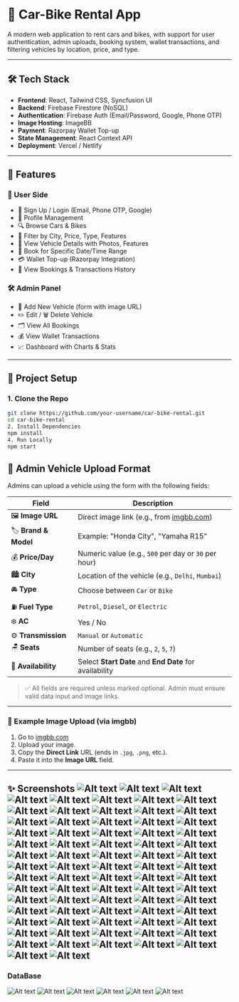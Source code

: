 # 🚗 Car-Bike Rental App

A modern web application to rent cars and bikes, with support for user authentication, admin uploads, booking system, wallet transactions, and filtering vehicles by location, price, and type.

---

## 🛠️ Tech Stack

- **Frontend**: React, Tailwind CSS, Syncfusion UI
- **Backend**: Firebase Firestore (NoSQL)
- **Authentication**: Firebase Auth (Email/Password, Google, Phone OTP)
- **Image Hosting**: ImageBB
- **Payment**: Razorpay Wallet Top-up
- **State Management**: React Context API
- **Deployment**: Vercel / Netlify

---

## 🔑 Features

### 👤 User Side
- 🔐 Sign Up / Login (Email, Phone OTP, Google)
- 📃 Profile Management
- 🔍 Browse Cars & Bikes
- 🧭 Filter by City, Price, Type, Features
- 📸 View Vehicle Details with Photos, Features
- 📆 Book for Specific Date/Time Range
- 💳 Wallet Top-up (Razorpay Integration)
- 📜 View Bookings & Transactions History

### 🛠️ Admin Panel
- 🚗 Add New Vehicle (form with image URL)
- ✏️ Edit / 🗑️ Delete Vehicle
- 🗂️ View All Bookings
- 💰 View Wallet Transactions
- 📈 Dashboard with Charts & Stats

---

## 🔧 Project Setup

### 1. Clone the Repo
```bash
git clone https://github.com/your-username/car-bike-rental.git
cd car-bike-rental
2. Install Dependencies
npm install
4. Run Locally
npm start
```
## 🚗 Admin Vehicle Upload Format

Admins can upload a vehicle using the form with the following fields:

| Field              | Description                                                                 |
|--------------------|-----------------------------------------------------------------------------|
| 🖼️ **Image URL**     | Direct image link (e.g., from [imgbb.com](https://imgbb.com/))              |
| 🏷️ **Brand & Model** | Example: "Honda City", "Yamaha R15"                                         |
| 💰 **Price/Day**      | Numeric value (e.g., `500` per day or `30` per hour)                        |
| 🏙️ **City**           | Location of the vehicle (e.g., `Delhi`, `Mumbai`)                          |
| 🚘 **Type**           | Choose between `Car` or `Bike`                                             |
| ⛽ **Fuel Type**      | `Petrol`, `Diesel`, or `Electric`                                          |
| ❄️ **AC**             | Yes / No                                                                   |
| ⚙️ **Transmission**   | `Manual` or `Automatic`                                                     |
| 🪑 **Seats**          | Number of seats (e.g., `2`, `5`, `7`)                                       |
| 📅 **Availability**   | Select **Start Date** and **End Date** for availability                    |

> ✅ All fields are required unless marked optional. Admin must ensure valid data input and image links.

---

### 🔗 Example Image Upload (via imgbb)

1. Go to [imgbb.com](https://imgbb.com/)
2. Upload your image.
3. Copy the **Direct Link** URL (ends in `.jpg`, `.png`, etc.).
4. Paste it into the **Image URL** field.

---
✨ Screenshots
![Alt text](https://github.com/vik802207/car-bike-rental-app/blob/main/img/Screenshot%20(645).png?raw=true)
![Alt text](https://github.com/vik802207/car-bike-rental-app/blob/main/img/Screenshot%20(646).png?raw=true)
![Alt text](https://github.com/vik802207/car-bike-rental-app/blob/main/img/Screenshot%20(647).png?raw=true)
![Alt text](https://github.com/vik802207/car-bike-rental-app/blob/main/img/Screenshot%20(648).png?raw=true)
![Alt text](https://github.com/vik802207/car-bike-rental-app/blob/main/img/Screenshot%20(649).png?raw=true)
![Alt text](https://github.com/vik802207/car-bike-rental-app/blob/main/img/Screenshot%20(650).png?raw=true)
![Alt text](https://github.com/vik802207/car-bike-rental-app/blob/main/img/Screenshot%20(651).png?raw=true)
![Alt text](https://github.com/vik802207/car-bike-rental-app/blob/main/img/Screenshot%20(652).png?raw=true)
![Alt text](https://github.com/vik802207/car-bike-rental-app/blob/main/img/Screenshot%20(653).png?raw=true)
![Alt text](https://github.com/vik802207/car-bike-rental-app/blob/main/img/Screenshot%20(654).png?raw=true)
![Alt text](https://github.com/vik802207/car-bike-rental-app/blob/main/img/Screenshot%20(655).png?raw=true)
![Alt text](https://github.com/vik802207/car-bike-rental-app/blob/main/img/Screenshot%20(656).png?raw=true)
![Alt text](https://github.com/vik802207/car-bike-rental-app/blob/main/img/Screenshot%20(657).png?raw=true)
![Alt text](https://github.com/vik802207/car-bike-rental-app/blob/main/img/Screenshot%20(658).png?raw=true)
![Alt text](https://github.com/vik802207/car-bike-rental-app/blob/main/img/Screenshot%20(659).png?raw=true)
![Alt text](https://github.com/vik802207/car-bike-rental-app/blob/main/img/Screenshot%20(660).png?raw=true)
![Alt text](https://github.com/vik802207/car-bike-rental-app/blob/main/img/Screenshot%20(661).png?raw=true)
![Alt text](https://github.com/vik802207/car-bike-rental-app/blob/main/img/Screenshot%20(662).png?raw=true)
![Alt text](https://github.com/vik802207/car-bike-rental-app/blob/main/img/Screenshot%20(663).png?raw=true)
![Alt text](https://github.com/vik802207/car-bike-rental-app/blob/main/img/Screenshot%20(664).png?raw=true)
![Alt text](https://github.com/vik802207/car-bike-rental-app/blob/main/img/Screenshot%20(665).png?raw=true)
![Alt text](https://github.com/vik802207/car-bike-rental-app/blob/main/img/Screenshot%20(666).png?raw=true)
![Alt text](https://github.com/vik802207/car-bike-rental-app/blob/main/img/Screenshot%20(667).png?raw=true)
![Alt text](https://github.com/vik802207/car-bike-rental-app/blob/main/img/Screenshot%20(668).png?raw=true)
![Alt text](https://github.com/vik802207/car-bike-rental-app/blob/main/img/Screenshot%20(669).png?raw=true)
![Alt text](https://github.com/vik802207/car-bike-rental-app/blob/main/img/Screenshot%20(670).png?raw=true)
![Alt text](https://github.com/vik802207/car-bike-rental-app/blob/main/img/Screenshot%20(671).png?raw=true)
![Alt text](https://github.com/vik802207/car-bike-rental-app/blob/main/img/Screenshot%20(672).png?raw=true)
![Alt text](https://github.com/vik802207/car-bike-rental-app/blob/main/img/Screenshot%20(673).png?raw=true)
![Alt text](https://github.com/vik802207/car-bike-rental-app/blob/main/img/Screenshot%20(674).png?raw=true)
![Alt text](https://github.com/vik802207/car-bike-rental-app/blob/main/img/Screenshot%20(675).png?raw=true)
![Alt text](https://github.com/vik802207/car-bike-rental-app/blob/main/img/Screenshot%20(676).png?raw=true)
![Alt text](https://github.com/vik802207/car-bike-rental-app/blob/main/img/Screenshot%20(677).png?raw=true)
![Alt text](https://github.com/vik802207/car-bike-rental-app/blob/main/img/Screenshot%20(678).png?raw=true)
![Alt text](https://github.com/vik802207/car-bike-rental-app/blob/main/img/Screenshot%20(679).png?raw=true)
![Alt text](https://github.com/vik802207/car-bike-rental-app/blob/main/img/Screenshot%20(680).png?raw=true)
![Alt text](https://github.com/vik802207/car-bike-rental-app/blob/main/img/Screenshot%20(681).png?raw=true)
![Alt text](https://github.com/vik802207/car-bike-rental-app/blob/main/img/Screenshot%20(682).png?raw=true)
![Alt text](https://github.com/vik802207/car-bike-rental-app/blob/main/img/Screenshot%20(683).png?raw=true)
![Alt text](https://github.com/vik802207/car-bike-rental-app/blob/main/img/Screenshot%20(684).png?raw=true)
![Alt text](https://github.com/vik802207/car-bike-rental-app/blob/main/img/Screenshot%20(685).png?raw=true)
![Alt text](https://github.com/vik802207/car-bike-rental-app/blob/main/img/Screenshot%20(686).png?raw=true)
![Alt text](https://github.com/vik802207/car-bike-rental-app/blob/main/img/Screenshot%20(687).png?raw=true)
![Alt text](https://github.com/vik802207/car-bike-rental-app/blob/main/img/Screenshot%20(688).png?raw=true)
![Alt text](https://github.com/vik802207/car-bike-rental-app/blob/main/img/Screenshot%20(689).png?raw=true)
![Alt text](https://github.com/vik802207/car-bike-rental-app/blob/main/img/Screenshot%20(690).png?raw=true)
![Alt text](https://github.com/vik802207/car-bike-rental-app/blob/main/img/Screenshot%20(691).png?raw=true)
![Alt text](https://github.com/vik802207/car-bike-rental-app/blob/main/img/Screenshot%20(692).png?raw=true)
![Alt text](https://github.com/vik802207/car-bike-rental-app/blob/main/img/Screenshot%20(693).png?raw=true)
![Alt text](https://github.com/vik802207/car-bike-rental-app/blob/main/img/Screenshot%20(694).png?raw=true)
![Alt text](https://github.com/vik802207/car-bike-rental-app/blob/main/img/Screenshot%20(695).png?raw=true)
![Alt text](https://github.com/vik802207/car-bike-rental-app/blob/main/img/Screenshot%20(696).png?raw=true)
![Alt text](https://github.com/vik802207/car-bike-rental-app/blob/main/img/Screenshot%20(697).png?raw=true)
![Alt text](https://github.com/vik802207/car-bike-rental-app/blob/main/img/Screenshot%20(698).png?raw=true)
![Alt text](https://github.com/vik802207/car-bike-rental-app/blob/main/img/Screenshot%20(699).png?raw=true)
![Alt text](https://github.com/vik802207/car-bike-rental-app/blob/main/img/Screenshot%20(700).png?raw=true)
![Alt text](https://github.com/vik802207/car-bike-rental-app/blob/main/img/Screenshot%20(701).png?raw=true)
![Alt text](https://github.com/vik802207/car-bike-rental-app/blob/main/img/Screenshot%20(702).png?raw=true)
![Alt text](https://github.com/vik802207/car-bike-rental-app/blob/main/img/Screenshot%20(703).png?raw=true)
![Alt text](https://github.com/vik802207/car-bike-rental-app/blob/main/img/Screenshot%20(704).png?raw=true)
![Alt text](https://github.com/vik802207/car-bike-rental-app/blob/main/img/Screenshot%20(705).png?raw=true)
![Alt text](https://github.com/vik802207/car-bike-rental-app/blob/main/img/Screenshot%20(706).png?raw=true)
![Alt text](https://github.com/vik802207/car-bike-rental-app/blob/main/img/Screenshot%20(707).png?raw=true)
![Alt text](https://github.com/vik802207/car-bike-rental-app/blob/main/img/Screenshot%20(708).png?raw=true)
![Alt text](https://github.com/vik802207/car-bike-rental-app/blob/main/img/Screenshot%20(709).png?raw=true)
![Alt text](https://github.com/vik802207/car-bike-rental-app/blob/main/img/Screenshot%20(710).png?raw=true)
![Alt text](https://github.com/vik802207/car-bike-rental-app/blob/main/img/Screenshot%20(711).png?raw=true)
![Alt text](https://github.com/vik802207/car-bike-rental-app/blob/main/img/Screenshot%20(712).png?raw=true)
![Alt text](https://github.com/vik802207/car-bike-rental-app/blob/main/img/Screenshot%20(713).png?raw=true)
![Alt text](https://github.com/vik802207/car-bike-rental-app/blob/main/img/Screenshot%20(714).png?raw=true)
![Alt text](https://github.com/vik802207/car-bike-rental-app/blob/main/img/Screenshot%20(715).png?raw=true)
![Alt text](https://github.com/vik802207/car-bike-rental-app/blob/main/img/Screenshot%20(716).png?raw=true)
![Alt text](https://github.com/vik802207/car-bike-rental-app/blob/main/img/Screenshot%20(717).png?raw=true)
![Alt text](https://github.com/vik802207/car-bike-rental-app/blob/main/img/Screenshot%20(718).png?raw=true)
![Alt text](https://github.com/vik802207/car-bike-rental-app/blob/main/img/Screenshot%20(719).png?raw=true)
---
### DataBase
![Alt text](https://github.com/vik802207/car-bike-rental-app/blob/main/img/Screenshot%20(720).png?raw=true)
![Alt text](https://github.com/vik802207/car-bike-rental-app/blob/main/img/Screenshot%20(721).png?raw=true)
![Alt text](https://github.com/vik802207/car-bike-rental-app/blob/main/img/Screenshot%20(722).png?raw=true)
![Alt text](https://github.com/vik802207/car-bike-rental-app/blob/main/img/Screenshot%20(723).png?raw=true)
![Alt text](https://github.com/vik802207/car-bike-rental-app/blob/main/img/Screenshot%20(724).png?raw=true)
![Alt text](https://github.com/vik802207/car-bike-rental-app/blob/main/img/Screenshot%20(725).png?raw=true)












